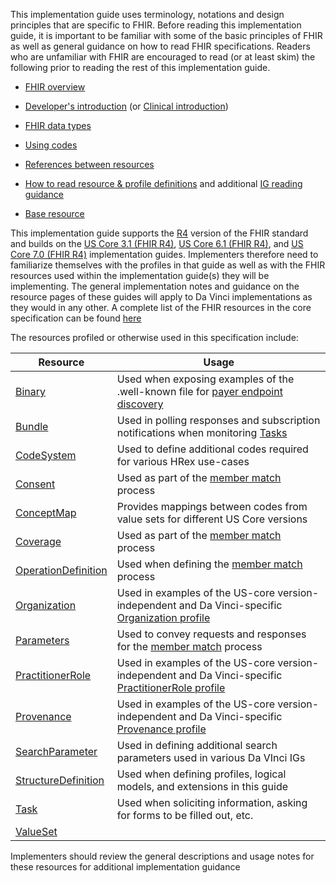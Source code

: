 This implementation guide uses terminology, notations and design principles that are specific to FHIR.  Before reading this implementation guide, it is important to be familiar with some of the basic principles of FHIR as well as general guidance on how to read FHIR specifications.  Readers who are unfamiliar with FHIR are encouraged to read (or at least skim) the following prior to reading the rest of this implementation guide.

* [FHIR overview]({{site.data.fhir.path}}overview.html)
* [Developer's introduction]({{site.data.fhir.path}}overview-dev.html) (or [Clinical introduction]({{site.data.fhir.path}}overview-clinical.html))
* [FHIR data types]({{site.data.fhir.path}}datatypes.html)
* [Using codes]({{site.data.fhir.path}}terminologies.html)
* [References between resources]({{site.data.fhir.path}}references.html)
* [How to read resource & profile definitions]({{site.data.fhir.path}}formats.html) and additional [IG reading guidance](https://build.fhir.org/ig/FHIR/ig-guidance/readingIgs.html)

* [Base resource]({{site.data.fhir.path}}resource.html)

This implementation guide supports the [R4]({{site.data.fhir.path}}index.html) version of the FHIR standard and builds on the [US Core 3.1 (FHIR R4)]({{site.data.fhir.ver.uscore3}}), [US Core 6.1 (FHIR R4)]({{site.data.fhir.ver.uscore6}}), and [US Core 7.0 (FHIR R4)]({{site.data.fhir.ver.uscore7}}) implementation guides.  Implementers therefore need to familiarize themselves with the profiles in that guide as well as with the FHIR resources used within the implementation guide(s) they will be implementing.  The general implementation notes and guidance on the resource pages of these guides will apply to Da Vinci implementations as they would in any other.  A complete list of the FHIR resources in the core specification can be found [here]({{site.data.fhir.path}}resourcelist.html)

The resources profiled or otherwise used in this specification include:

<table class="grid">
  <thead>
    <tr>
      <th>Resource</th>
      <th>Usage</th>
    </tr>
  </thead>
  <tbody>
    <tr>
      <td><a href="{{site.data.fhir.path}}binary.html">Binary</a></td>
      <td>Used when exposing examples of the .well-known file for <a href="endpoint-discovery.html">payer endpoint discovery</a></td>
    </tr>
    <tr>
      <td><a href="{{site.data.fhir.path}}bundle.html">Bundle</a></td>
      <td>Used in polling responses and subscription notifications when monitoring <a href="task.html">Tasks</a></td>
    </tr>
    <tr>
      <td><a href="{{site.data.fhir.path}}codesystem.html">CodeSystem</a></td>
      <td>Used to define additional codes required for various HRex use-cases</td>
    </tr>
    <tr>
      <td><a href="{{site.data.fhir.path}}consent.html">Consent</a></td>
      <td>Used as part of the <a href="OperationDefinition-member-match.html">member match</a> process</td>
    </tr>
    <tr>
      <td><a href="{{site.data.fhir.path}}conceptmap.html">ConceptMap</a></td>
      <td>Provides mappings between codes from value sets for different US Core versions</td>
    </tr>
    <tr>
      <td><a href="{{site.data.fhir.path}}coverage.html">Coverage</a></td>
      <td>Used as part of the <a href="OperationDefinition-member-match.html">member match</a> process</td>
    </tr>
    <tr>
      <td><a href="{{site.data.fhir.path}}operationdefinition.html">OperationDefinition</a></td>
      <td>Used when defining the <a href="OperationDefinition-member-match.html">member match</a> process</td>
    </tr>
    <tr>
      <td><a href="{{site.data.fhir.path}}organization.html">Organization</a></td>
      <td>Used in examples of the US-core version-independent and Da Vinci-specific <a href="StructureDefinition-hrex-organization.html">Organization profile</a></td>
    </tr>
    <tr>
      <td><a href="{{site.data.fhir.path}}parameters.html">Parameters</a></td>
      <td>Used to convey requests and responses for the <a href="OperationDefinition-member-match.html">member match</a> process</td>
    </tr>
    <tr>
      <td><a href="{{site.data.fhir.path}}practitionerrole.html">PractitionerRole</a></td>
      <td>Used in examples of the US-core version-independent and Da Vinci-specific <a href="StructureDefinition-hrex-practitionerrole.html">PractitionerRole profile</a></td>
    </tr>
    <tr>
      <td><a href="{{site.data.fhir.path}}provenance.html">Provenance</a></td>
      <td>Used in examples of the US-core version-independent and Da Vinci-specific <a href="StructureDefinition-hrex-provenance.html">Provenance profile</a></td>
    </tr>
    <tr>
      <td><a href="{{site.data.fhir.path}}searchparameter.html">SearchParameter</a></td>
      <td>Used in defining additional search parameters used in various Da VInci IGs</td>
    </tr>
    <tr>
      <td><a href="{{site.data.fhir.path}}structuredefinition.html">StructureDefinition</a></td>
      <td>Used when defining profiles, logical models, and extensions in this guide</td>
    </tr>
    <tr>
      <td><a href="{{site.data.fhir.path}}task.html">Task</a></td>
      <td>Used when soliciting information, asking for forms to be filled out, etc.</td>
    </tr>
    <tr>
      <td><a href="{{site.data.fhir.path}}valueset.html">ValueSet</a></td>
      <td></td>
    </tr>
  </tbody>
</table>

Implementers should review the general descriptions and usage notes for these resources for additional implementation guidance